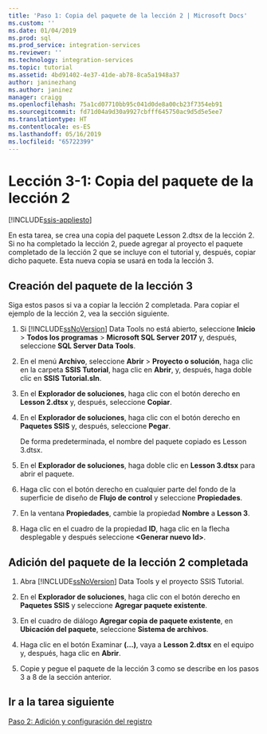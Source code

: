 ```yaml
---
title: 'Paso 1: Copia del paquete de la lección 2 | Microsoft Docs'
ms.custom: ''
ms.date: 01/04/2019
ms.prod: sql
ms.prod_service: integration-services
ms.reviewer: ''
ms.technology: integration-services
ms.topic: tutorial
ms.assetid: 4bd91402-4e37-41de-ab78-8ca5a1948a37
author: janinezhang
ms.author: janinez
manager: craigg
ms.openlocfilehash: 75a1cd07710bb95c041d0de8a00cb23f7354eb91
ms.sourcegitcommit: fd71d04a9d30a9927cbfff645750ac9d5d5e5ee7
ms.translationtype: HT
ms.contentlocale: es-ES
ms.lasthandoff: 05/16/2019
ms.locfileid: "65722399"
---
```

# <a name="lesson-3-1-copy-the-lesson-2-package"></a>Lección 3-1: Copia del paquete de la lección 2

[!INCLUDE[ssis-appliesto](../includes/ssis-appliesto-ssvrpluslinux-asdb-asdw-xxx.md)]



En esta tarea, se crea una copia del paquete Lesson 2.dtsx de la lección 2. Si no ha completado la lección 2, puede agregar al proyecto el paquete completado de la lección 2 que se incluye con el tutorial y, después, copiar dicho paquete. Esta nueva copia se usará en toda la lección 3.

## <a name="create-the-lesson-3-package"></a>Creación del paquete de la lección 3

Siga estos pasos si va a copiar la lección 2 completada.  Para copiar el ejemplo de la lección 2, vea la sección siguiente.

1.  Si [!INCLUDE[ssNoVersion](../includes/ssnoversion-md.md)] Data Tools no está abierto, seleccione **Inicio** > **Todos los programas** > **Microsoft SQL Server 2017** y, después, seleccione **SQL Server Data Tools**.

2.  En el menú **Archivo**, seleccione **Abrir** > **Proyecto o solución**, haga clic en la carpeta **SSIS Tutorial**, haga clic en **Abrir**, y, después, haga doble clic en **SSIS Tutorial.sln**.

3.  En el **Explorador de soluciones**, haga clic con el botón derecho en **Lesson 2.dtsx** y, después, seleccione **Copiar**.

4.  En el **Explorador de soluciones**, haga clic con el botón derecho en **Paquetes SSIS** y, después, seleccione **Pegar**.

    De forma predeterminada, el nombre del paquete copiado es Lesson 3.dtsx.

5.  En el **Explorador de soluciones**, haga doble clic en **Lesson 3.dtsx** para abrir el paquete.

6.  Haga clic con el botón derecho en cualquier parte del fondo de la superficie de diseño de **Flujo de control** y seleccione **Propiedades**.

7.  En la ventana **Propiedades**, cambie la propiedad **Nombre** a **Lesson 3**.

8.  Haga clic en el cuadro de la propiedad **ID**, haga clic en la flecha desplegable y después seleccione **\<Generar nuevo Id>**.

## <a name="add-the-completed-lesson-2-package"></a>Adición del paquete de la lección 2 completada

1.  Abra [!INCLUDE[ssNoVersion](../includes/ssnoversion-md.md)] Data Tools y el proyecto SSIS Tutorial.

2.  En el **Explorador de soluciones**, haga clic con el botón derecho en **Paquetes SSIS** y seleccione **Agregar paquete existente**.

3.  En el cuadro de diálogo **Agregar copia de paquete existente**, en **Ubicación del paquete**, seleccione **Sistema de archivos**.

4.  Haga clic en el botón Examinar **(…)**, vaya a **Lesson 2.dtsx** en el equipo y, después, haga clic en **Abrir**.

5.  Copie y pegue el paquete de la lección 3 como se describe en los pasos 3 a 8 de la sección anterior.  
  
## <a name="go-to-next-task"></a>Ir a la tarea siguiente
[Paso 2: Adición y configuración del registro](../integration-services/lesson-3-2-adding-and-configuring-logging.md)  
  
